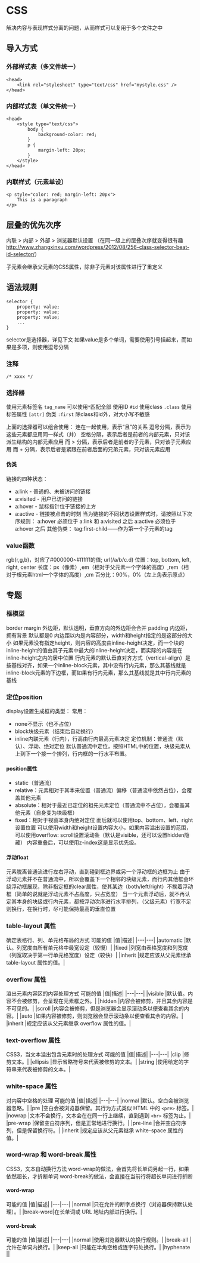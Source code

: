 # CSS

解决内容与表现样式分离的问题，从而样式可以复用于多个文件之中
## 导入方式
### 外部样式表（多文件统一）
```
<head>
	<link rel="stylesheet" type="text/css" href="mystyle.css" />
</head>
```

### 内部样式表（单文件统一）
```
<head>
	<style type="text/css">
		body {
			background-color: red;
		}
		p {
			margin-left: 20px;
		}
	</style>
</head>
```

### 内联样式（元素单设）
```
<p style="color: red; margin-left: 20px">
	This is a paragraph
</p>
```

## 层叠的优先次序
内联 > 内部 > 外部 > 浏览器默认设置
（在同一级上的层叠次序就变得很有趣<http://www.zhangxinxu.com/wordpress/2012/08/256-class-selector-beat-id-selector/>）

子元素会继承父元素的CSS属性，除非子元素对该属性进行了重定义

## 语法规则
```
selector {
	property: value;
	property: value;
	property: value;
	...
}
```
selector是选择器，详见下文
如果value是多个单词，需要使用引号括起来，而如果是多项，则使用逗号分隔

### 注释
```
/* xxxx */
```

### 选择器
使用元素标签名      `tag_name`      可以使用`*`匹配全部
使用ID              `#id`
使用class           `.class`
使用标签属性        `[attr]`
伪类                `:first`
除class和id外，对大小写不敏感

上面的选择器可以组合使用：
连在一起使用，表示“且”的关系
逗号分隔，表示为这些元素都应用同一样式（并）
空格分隔，表示后者是前者的内部元素，只对该派生结构的内部元素应用
而 > 分隔，表示后者是前者的子元素，只对该子元素应用
而 + 分隔，表示后者是紧跟在前者后面的兄弟元素，只对该元素应用

#### 伪类
链接的四种状态：
+ a:link - 普通的、未被访问的链接
+ a:visited - 用户已访问的链接
+ a:hover - 鼠标指针位于链接的上方
+ a:active - 链接被点击的时刻
当为链接的不同状态设置样式时，请按照以下次序规则：
a:hover 必须位于 a:link 和 a:visited 之后
a:active 必须位于 a:hover 之后
其他伪类：
tag:first-child——作为第一个子元素的tag

### value函数
rgb(r,g,b)，对应了#000000~#ffffff的值;
url(/a/b/c.d)
位置：top, bottom, left, right, center
长度：px（像素）,em（相对于父元素一个字体的高度）,rem（相对于根元素html一个字体的高度）,cm
百分比：90%，0%（左上角表示原点）

## 专题
### 框模型
border
margin 外边距，默认透明，垂直方向的外边距会合并
padding 内边距，拥有背景
默认都是0
内边距以内是内容部分，width和height指定的是这部分的大小
如果元素没有指定height，则内容的高度由inline-height决定，而一个块的inline-height的值由其子元素中最大的inline-height决定，而实际的内容是在inline-height之内的居中位置
行内元素的默认垂直对齐方式（vertical-align）是按基线对齐，如果一个inline-block元素，其中没有行内元素，那么其基线就是inline-block元素的下边框，而如果有行内元素，那么其基线就是其中行内元素的基线

### 定位position
display设置生成框的类型：
常用：
+ none不显示（也不占位）
+ block块级元素（结束后自动换行）
+ inline内联元素（行内），行高由行内最高元素决定
定位机制：普通流（默认）、浮动、绝对定位
默认普通流中定位，按照HTML中的位置，块级元素从上到下一个接一个排列，行内框的一行水平布置。
#### position属性
+ static（普通流）
+ relative：元素相对于其本来位置（普通流）偏移（普通流中依然占位），会覆盖其他元素
+ absolute：相对于最近已定位的祖先元素定位（普通流中不占位），会覆盖其他元素（自身变为块级框）
+ fixed：相对于视窗本身内绝对定位
而后就可以使用top、bottom、left、right设置位置
可以使用width和height设置内容大小，如果内容溢出设置的范围，可以使用overflow: scroll设置滚动条（默认是visible，还可以设置hidden隐藏）
内容重叠后，可以使用z-index这是显示优先级。
#### 浮动float
元素脱离普通流进行左右浮动，直到碰到框边界或另一个浮动框的边框为止
由于浮动元素并不在普通流中，所以会覆盖下一个相邻的块级元素，而行内其他框会环绕浮动框展现，除非指定框的clear属性，使其某边（both/left/right）不挨着浮动框（简单的说就是浮动元素不占高度，只占宽度）
当一个元素浮动后，就不再认定其本身的块级或行内元素，都按浮动次序进行水平排列，（父级元素）行宽不足则换行，在换行时，尽可能保持最高的垂直位置

### table-layout 属性
确定表格行、列、单元格布局的方式
可能的值
|值|描述|
|---|---|
|automatic |默认。列宽度由所有单元格中最宽设定（较慢）|
|fixed     |列宽由表格宽度和列宽度（列宽取决于第一行单元格宽度）设定（较快）|
|inherit   |规定应该从父元素继承 table-layout 属性的值。|

### overflow 属性
溢出元素内容区的内容处理方式
可能的值
|值|描述|
|---|---|
|visible |默认值。内容不会被修剪，会呈现在元素框之外。|
|hidden  |内容会被修剪，并且其余内容是不可见的。|
|scroll  |内容会被修剪，但是浏览器会显示滚动条以便查看其余的内容。|
|auto    |如果内容被修剪，则浏览器会显示滚动条以便查看其余的内容。|
|inherit |规定应该从父元素继承 overflow 属性的值。|

### text-overflow 属性
CSS3，当文本溢出包含元素时的处理方式
可能的值
|值|描述|
|---|---|
|clip      |修剪文本。|
|ellipsis  |显示省略符号来代表被修剪的文本。|
|string    |使用给定的字符串来代表被修剪的文本。|


### white-space 属性
对内容中空格的处理
可能的值
|值|描述|
|---|---|
|normal    |默认。空白会被浏览器忽略。|
|pre       |空白会被浏览器保留。其行为方式类似 HTML 中的 `<pre>` 标签。|
|nowrap    |文本不会换行，文本会在在同一行上继续，直到遇到 `<br>` 标签为止。|
|pre-wrap  |保留空白符序列，但是正常地进行换行。|
|pre-line  |合并空白符序列，但是保留换行符。|
|inherit   |规定应该从父元素继承 white-space 属性的值。|

### word-wrap 和 word-break 属性
CSS3，文本自动换行方法
word-wrap的做法，会首先将长单词另起一行，如果依然超长，才折断单词
word-break的做法，会直接在当前行将超长单词进行折断
#### word-wrap
可能的值
|值|描述|
|---|---|
|normal    |只在允许的断字点换行（浏览器保持默认处理）。|
|break-word|在长单词或 URL 地址内部进行换行。|
#### word-break
可能的值
|值|描述|
|---|---|
|normal    |使用浏览器默认的换行规则。|
|break-all |允许在单词内换行。|
|keep-all  |只能在半角空格或连字符处换行。|
|hyphenate ||
